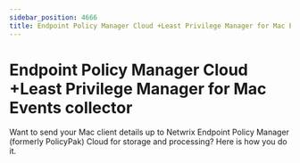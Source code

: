 ```yaml
---
sidebar_position: 4666
title: Endpoint Policy Manager Cloud +Least Privilege Manager for Mac Events collector
---
```


# Endpoint Policy Manager Cloud +Least Privilege Manager for Mac Events collector

Want to send your Mac client details up to Netwrix Endpoint Policy Manager (formerly PolicyPak) Cloud for storage and processing? Here is how you do it.